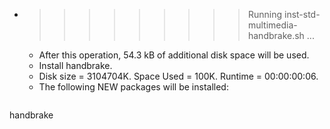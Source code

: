 * >>>>>>>>> Running inst-std-multimedia-handbrake.sh ...
  * After this operation, 54.3 kB of additional disk space will be used.
  * Install handbrake.
  * Disk size = 3104704K. Space Used = 100K. Runtime = 00:00:00:06.
  * The following NEW packages will be installed:
  ```bash
handbrake
  ```
